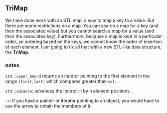 ## TriMap

We have done work with an STL map, a way to map a key to a value. But there are some restrictions on a map. You can search a map for a key (and then the associated value) but you cannot search a map for a value (and then the associated key). Furthermore, because a map is kept in a particular order, an ordering based on the keys, we cannot know the order of insertion of each element. I am going to fix all that with a new STL-like data structure, the **TriMap**.

### notes

`std::upper_bound` returns an iterator pointing to the first element in the range `[first,last)` which compares greater than `val`.

`std::advance`: advances the iterator it by n element positions.

`->`: If you have a pointer or iterator pointing to an object, you would have to use the arrow to obtain the members of it.